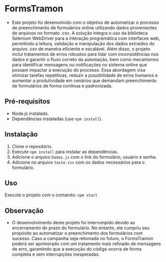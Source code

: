 # FormsTramon
  - Este projeto foi desenvolvido com o objetivo de automatizar o processo de preenchimento de formulários online utilizando dados provenientes de arquivos no formato .csv. A solução integra o uso da biblioteca Selenium WebDriver para a interação programática com interfaces web, permitindo a leitura, validação e manipulação dos dados extraídos do arquivo .csv de maneira eficiente e escalável. Além disso, o projeto inclui tratamentos de erros robustos para lidar com inconsistências nos dados e garantir o fluxo correto da automação, bem como mecanismos para identificar mensagens ou notificações no sistema online que possam impactar a execução do processo. Essa abordagem visa otimizar tarefas repetitivas, reduzir a possibilidade de erros humanos e aumentar a produtividade em cenários que demandam preenchimento de formulários de forma contínua e padronizada.

 ## Pré-requisitos
  - Node.js instalado.
  - Dependências instaladas (use `npm install`).

## Instalação
  1. Clone o repositório.
  2. Execute `npm install` para instalar as dependências.
  3. Adicione o arquivo `Dados.js` com o link do formulário, usuário e senha.
  4. Adicione no arquivo `teste.csv` com os dados necessários para o formulário.

## Uso
  Execute o projeto com o comando: `npm start`

## Observação
  - O desenvolvimento deste projeto foi interrompido devido ao encerramento do prazo do formulário. No entanto, ele cumpriu seu propósito ao automatizar o preenchimento dos formulários com sucesso. Caso a campanha seja retomada no futuro, o FormsTramon poderá ser aprimorado com um tratamento mais refinado de mensagens de erro, garantindo que a execução do código ocorra de forma completa e sem interrupções inesperadas.
